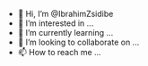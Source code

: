 - 👋 Hi, I’m @IbrahimZsidibe
- 👀 I’m interested in ...
- 🌱 I’m currently learning ...
- 💞️ I’m looking to collaborate on ...
- 📫 How to reach me ...

<!---
IbrahimZsidibe/IbrahimZsidibe is a ✨ special ✨ repository because its `README.md` (this file) appears on your GitHub profile.
You can click the Preview link to take a look at your changes.
--->
